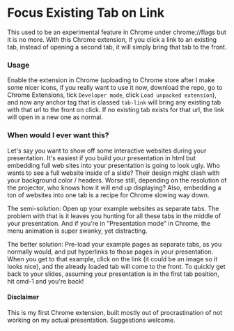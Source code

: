 # Focus Existing Tab on Link

This used to be an experimental feature in Chrome under chrome://flags but it is no more. With this Chrome extension, if you click a link to an existing tab, instead of opening a second tab, it will simply bring that tab to the front.

### Usage

Enable the extension in Chrome (uploading to Chrome store after I make some nicer icons, if you really want to use it now, download the repo, go to Chrome Extensions, tick <code>Developer mode</code>, click <code>Load unpacked extension</code>), and now any anchor tag that is classed <code>tab-link</code> will bring any existing tab with that url to the front on click. If no existing tab exists for that url, the link will open in a new one as normal. 

### When would I ever want this?

Let's say you want to show off some interactive websites during your presentation. It's easiest if you build your presentation in html but embedding full web sites into your presentation is going to look ugly. Who wants to see a full website inside of a slide? Their design might clash with your background color / headers. Worse still, depending on the resolution of the projector, who knows how it will end up displaying? Also, embedding a ton of websites into one tab is a recipe for Chrome slowing way down.

The semi-solution: Open up your example websites as separate tabs. The problem with that is it leaves you hunting for all these tabs in the middle of your presentation. And if you're in "Presentation mode" in Chrome, the menu animation is super swanky, yet distracting. 

The better solution: Pre-load your example pages as separate tabs, as you normally would, and put hyperlinks to those pages in your presentation. When you get to that example, click on the link (it could be an image so it looks nice), and the already loaded tab will come to the front. To quickly get back to your slides, assuming your presentation is in the first tab position, hit cmd-1 and you're back!

#### Disclaimer

This is my first Chrome extension, built mostly out of procrastination of not working on my actual presentation. Suggestions welcome.